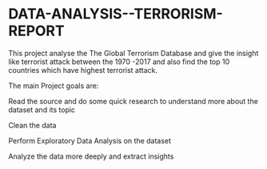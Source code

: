 # DATA-ANALYSIS--TERRORISM-REPORT

This project analyse the The Global Terrorism Database and give the insight like terrorist attack between the 1970 -2017 and also find the top 10 countries which have highest terrorist attack.

The main Project goals are:

Read the source and do some quick research to understand more about the dataset and its topic

Clean the data

Perform Exploratory Data Analysis on the dataset

Analyze the data more deeply and extract insights

